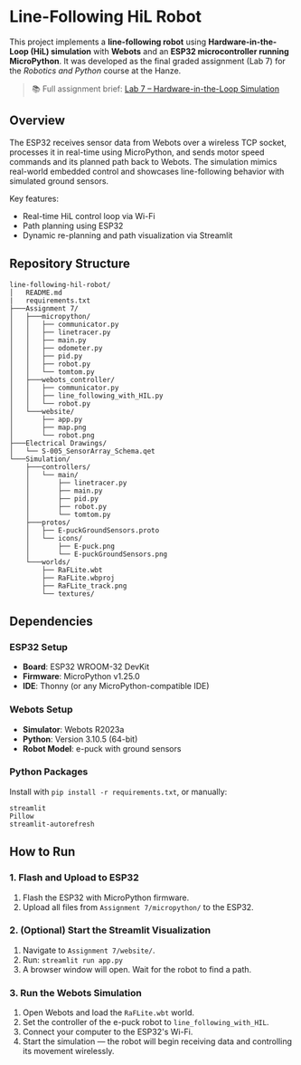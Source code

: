 # Line-Following HiL Robot

This project implements a **line-following robot** using **Hardware-in-the-Loop (HiL) simulation** with **Webots** and an **ESP32 microcontroller running MicroPython**. It was developed as the final graded assignment (Lab 7) for the *Robotics and Python* course at the Hanze.

> 📚 Full assignment brief: [Lab 7 – Hardware-in-the-Loop Simulation](https://felipenmartins.github.io/Robotics-Simulation-Labs/Lab7/)

## Overview

The ESP32 receives sensor data from Webots over a wireless TCP socket, processes it in real-time using MicroPython, and sends motor speed commands and its planned path back to Webots. The simulation mimics real-world embedded control and showcases line-following behavior with simulated ground sensors.

Key features:
- Real-time HiL control loop via Wi-Fi
- Path planning using ESP32
- Dynamic re-planning and path visualization via Streamlit

## Repository Structure

```
line-following-hil-robot/
│   README.md
|   requirements.txt
├───Assignment 7/
│   ├───micropython/
│   │   ├── communicator.py
│   │   ├── linetracer.py
│   │   ├── main.py
│   │   ├── odometer.py
│   │   ├── pid.py
│   │   ├── robot.py
│   │   └── tomtom.py
│   ├───webots_controller/
│   │   ├── communicator.py
│   │   ├── line_following_with_HIL.py
│   │   └── robot.py
│   └───website/
│       ├── app.py
│       ├── map.png
│       └── robot.png
├───Electrical Drawings/
│   └── S-005_SensorArray_Schema.qet
└───Simulation/
    ├───controllers/
    │   └── main/
    │       ├── linetracer.py
    │       ├── main.py
    │       ├── pid.py
    │       ├── robot.py
    │       └── tomtom.py
    ├───protos/
    │   ├── E-puckGroundSensors.proto
    │   └── icons/
    │       ├── E-puck.png
    │       └── E-puckGroundSensors.png
    └───worlds/
        ├── RaFLite.wbt
        ├── RaFLite.wbproj
        ├── RaFLite_track.png
        └── textures/
```

## Dependencies

### ESP32 Setup
- **Board**: ESP32 WROOM-32 DevKit
- **Firmware**: MicroPython v1.25.0
- **IDE**: Thonny (or any MicroPython-compatible IDE)

### Webots Setup
- **Simulator**: Webots R2023a
- **Python**: Version 3.10.5 (64-bit)
- **Robot Model**: e-puck with ground sensors

### Python Packages
Install with `pip install -r requirements.txt`, or manually:
```
streamlit
Pillow
streamlit-autorefresh
```

## How to Run

### 1. Flash and Upload to ESP32
1. Flash the ESP32 with MicroPython firmware.
2. Upload all files from `Assignment 7/micropython/` to the ESP32.

### 2. (Optional) Start the Streamlit Visualization
1. Navigate to `Assignment 7/website/`.
2. Run: `streamlit run app.py`
3. A browser window will open. Wait for the robot to find a path.

### 3. Run the Webots Simulation
1. Open Webots and load the `RaFLite.wbt` world.
2. Set the controller of the e-puck robot to `line_following_with_HIL`.
3. Connect your computer to the ESP32's Wi-Fi.
4. Start the simulation — the robot will begin receiving data and controlling its movement wirelessly.

